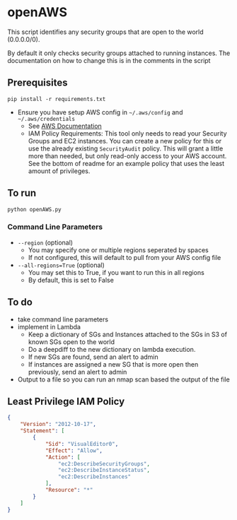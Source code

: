 # openAWS

This script identifies any security groups that are open to the world (0.0.0.0/0).

By default it only checks security groups attached to running instances. The documentation on how to change this is in the comments in the script

## Prerequisites
```
pip install -r requirements.txt
```
* Ensure you have setup AWS config in `~/.aws/config` and `~/.aws/credentials`
    * See [AWS Documentation](http://docs.aws.amazon.com/cli/latest/userguide/cli-chap-getting-started.html)
    * IAM Policy Requirements: This tool only needs to read your Security Groups and EC2 instances. You can create a new policy for this or use the already existing `SecurityAudit` policy. This will grant a little more than needed, but only read-only access to your AWS account. See the bottom of readme for an example policy that uses the least amount of privileges.

## To run
```
python openAWS.py
```

### Command Line Parameters
* `--region` (optional)
    * You may specify one or multiple regions seperated by spaces
    * If not configured, this will default to pull from your AWS config file
* `--all-regions=True` (optional)
    * You may set this to True, if you want to run this in all regions
    * By default, this is set to False

## To do
* take command line parameters
* implement in Lambda
    * Keep a dictionary of SGs and Instances attached to the SGs in S3 of known SGs open to the world
    * Do a deepdiff to the new dictionary on lambda execution.
    * If new SGs are found, send an alert to admin
    * If instances are assigned a new SG that is more open then previously, send an alert to admin
* Output to a file so you can run an nmap scan based the output of the file

## Least Privilege IAM Policy
```json
{
    "Version": "2012-10-17",
    "Statement": [
        {
            "Sid": "VisualEditor0",
            "Effect": "Allow",
            "Action": [
                "ec2:DescribeSecurityGroups",
                "ec2:DescribeInstanceStatus",
                "ec2:DescribeInstances"
            ],
            "Resource": "*"
        }
    ]
}
```
